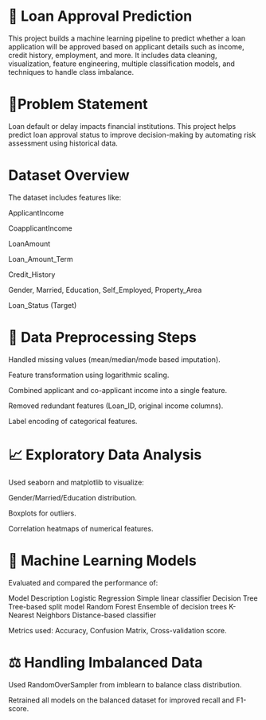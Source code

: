 # 🏦 Loan Approval Prediction

This project builds a machine learning pipeline to predict whether a loan application will be approved based on applicant details such as income, credit history, employment, and more. It includes data cleaning, visualization, feature engineering, multiple classification models, and techniques to handle class imbalance.

# 📌Problem Statement
Loan default or delay impacts financial institutions. This project helps predict loan approval status to improve decision-making by automating risk assessment using historical data.

# Dataset Overview
The dataset includes features like:

ApplicantIncome

CoapplicantIncome

LoanAmount

Loan_Amount_Term

Credit_History

Gender, Married, Education, Self_Employed, Property_Area

Loan_Status (Target)

# 🔧 Data Preprocessing Steps
Handled missing values (mean/median/mode based imputation).

Feature transformation using logarithmic scaling.

Combined applicant and co-applicant income into a single feature.

Removed redundant features (Loan_ID, original income columns).

Label encoding of categorical features.

# 📈 Exploratory Data Analysis
Used seaborn and matplotlib to visualize:

Gender/Married/Education distribution.

Boxplots for outliers.

Correlation heatmaps of numerical features.

# 🤖 Machine Learning Models
Evaluated and compared the performance of:

Model	Description
Logistic Regression	Simple linear classifier
Decision Tree	Tree-based split model
Random Forest	Ensemble of decision trees
K-Nearest Neighbors	Distance-based classifier

Metrics used: Accuracy, Confusion Matrix, Cross-validation score.

# ⚖️ Handling Imbalanced Data
Used RandomOverSampler from imblearn to balance class distribution.

Retrained all models on the balanced dataset for improved recall and F1-score.



